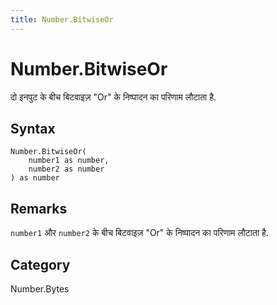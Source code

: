 ```yaml
---
title: Number.BitwiseOr
---
```


# Number.BitwiseOr


दो इनपुट के बीच बिटवाइज़ &#34;Or&#34; के निष्पादन का परिणाम लौटाता है.


## Syntax

```powerquery
Number.BitwiseOr(
    number1 as number,
    number2 as number
) as number
```


## Remarks

<code>number1</code> और <code>number2</code> के बीच बिटवाइज़ "Or" के निष्पादन का परिणाम लौटाता है.



## Category
Number.Bytes
